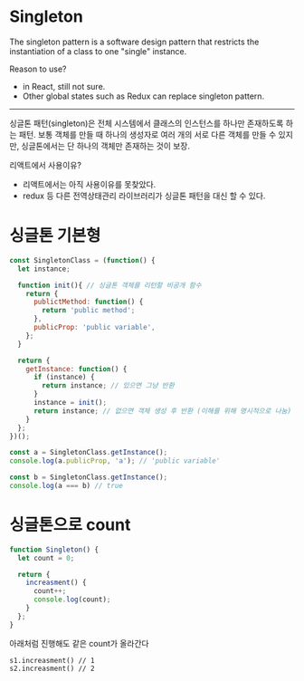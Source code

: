 # Singleton

The singleton pattern is a software design pattern that restricts the instantiation of a class to one "single" instance. 

Reason to use?
 - in React, still not sure.
 - Other global states such as Redux can replace singleton pattern.

-------------------------------------------------------------------------------------------------------------------------------------------------
싱글톤 패턴(singleton)은 전체 시스템에서 클래스의 인스턴스를 하나만 존재하도록 하는 패턴.
보통 객체를 만들 때 하나의 생성자로 여러 개의 서로 다른 객체를 만들 수 있지만,
싱글톤에서는 단 하나의 객체만 존재하는 것이 보장.

리액트에서 사용이유?
 - 리액트에서는 아직 사용이유를 못찾았다.
 - redux 등 다른 전역상태관리 라이브러리가 싱글톤 패턴을 대신 할 수 있다.

# 싱글톤 기본형
```js
const SingletonClass = (function() {
  let instance;

  function init(){ // 싱글톤 객체를 리턴할 비공개 함수
    return {
      publictMethod: function() {
        return 'public method';
      },
      publicProp: 'public variable',
    };
  }

  return {
    getInstance: function() {
      if (instance) {
        return instance; // 있으면 그냥 반환
      }
      instance = init();
      return instance; // 없으면 객체 생성 후 반환 (이해를 위해 명시적으로 나눔)
    }
  };
})();

const a = SingletonClass.getInstance();
console.log(a.publicProp, 'a'); // 'public variable'

const b = SingletonClass.getInstance();
console.log(a === b) // true
```

# 싱글톤으로 count
```js
function Singleton() {
  let count = 0;

  return {
    increasment() {
      count++;
      console.log(count);
    }
  };
}
```

아래처럼 진행해도 같은 count가 올라간다
```
s1.increasment() // 1
s2.increasment() // 2
```
